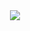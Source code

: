 <div align="center">
  <img src = "https://doc.amezirmessaoud.fr/Gif_KOMETA_EMAIL_BANNER%20Sans%20baseline.gif" >
</div>

